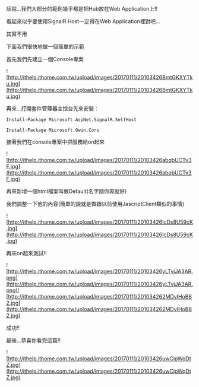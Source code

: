 話說...我們大部分的範例幾乎都是把Hub放在Web Application上!!

看起來似乎要使用SignalR Host一定得在Web Application裡對吧...

其實不用

下面我們很快地做一個簡單的示範

首先我們先建立一個Console專案


![http://ithelp.ithome.com.tw/upload/images/20170111/20103426BmtGKXYTku.jpg](http://ithelp.ithome.com.tw/upload/images/20170111/20103426BmtGKXYTku.jpg)



再來...打開套件管理器主控台先來安裝：

`Install-Package Microsoft.AspNet.SignalR.SelfHost`

`Install-Package Microsoft.Owin.Cors`


接著我們在console專案中把服務給on起來


![http://ithelp.ithome.com.tw/upload/images/20170111/20103426abqbUCTv3F.jpg](http://ithelp.ithome.com.tw/upload/images/20170111/20103426abqbUCTv3F.jpg)



再來新增一個html檔案叫做Default(名字隨你爽就好)

我們調整一下他的內容(簡單的說就是做跟以前使用JascriptClient類似的事情)


![http://ithelp.ithome.com.tw/upload/images/20170111/20103426IcDs8U59cK.jpg](http://ithelp.ithome.com.tw/upload/images/20170111/20103426IcDs8U59cK.jpg)



再來on起來測試!!


![http://ithelp.ithome.com.tw/upload/images/20170111/20103426yLTvjJA3AR.png](http://ithelp.ithome.com.tw/upload/images/20170111/20103426yLTvjJA3AR.png)![http://ithelp.ithome.com.tw/upload/images/20170111/201034262MDvIHoB82.jpg](http://ithelp.ithome.com.tw/upload/images/20170111/201034262MDvIHoB82.jpg)



成功!!

最後...恭喜你看完這篇!!



![http://ithelp.ithome.com.tw/upload/images/20170111/20103426uwCipWqDtZ.jpg](http://ithelp.ithome.com.tw/upload/images/20170111/20103426uwCipWqDtZ.jpg)

